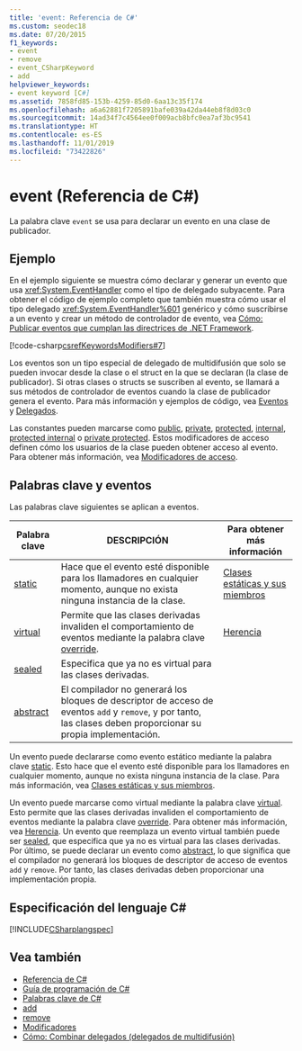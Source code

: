 ```yaml
---
title: 'event: Referencia de C#'
ms.custom: seodec18
ms.date: 07/20/2015
f1_keywords:
- event
- remove
- event_CSharpKeyword
- add
helpviewer_keywords:
- event keyword [C#]
ms.assetid: 7858fd85-153b-4259-85d0-6aa13c35f174
ms.openlocfilehash: a6a62881f7205891bafe039a42da44eb8f8d03c0
ms.sourcegitcommit: 14ad34f7c4564ee0f009acb8bfc0ea7af3bc9541
ms.translationtype: HT
ms.contentlocale: es-ES
ms.lasthandoff: 11/01/2019
ms.locfileid: "73422826"
---
```

# <a name="event-c-reference"></a>event (Referencia de C#)
La palabra clave `event` se usa para declarar un evento en una clase de publicador.  
  
## <a name="example"></a>Ejemplo  
 En el ejemplo siguiente se muestra cómo declarar y generar un evento que usa <xref:System.EventHandler> como el tipo de delegado subyacente. Para obtener el código de ejemplo completo que también muestra cómo usar el tipo delegado <xref:System.EventHandler%601> genérico y cómo suscribirse a un evento y crear un método de controlador de evento, vea [Cómo: Publicar eventos que cumplan las directrices de .NET Framework](../../programming-guide/events/how-to-publish-events-that-conform-to-net-framework-guidelines.md).  
  
 [!code-csharp[csrefKeywordsModifiers#7](~/samples/snippets/csharp/VS_Snippets_VBCSharp/csrefKeywordsModifiers/CS/csrefKeywordsModifiers.cs#7)]
  
 Los eventos son un tipo especial de delegado de multidifusión que solo se pueden invocar desde la clase o el struct en la que se declaran (la clase de publicador). Si otras clases o structs se suscriben al evento, se llamará a sus métodos de controlador de eventos cuando la clase de publicador genera el evento. Para más información y ejemplos de código, vea [Eventos](../../programming-guide/events/index.md) y [Delegados](../../programming-guide/delegates/index.md).  
  
 Las constantes pueden marcarse como [public](./public.md), [private](./private.md), [protected](./protected.md), [internal](./internal.md), [protected internal](./protected-internal.md) o [private protected](./private-protected.md). Estos modificadores de acceso definen cómo los usuarios de la clase pueden obtener acceso al evento. Para obtener más información, vea [Modificadores de acceso](../../programming-guide/classes-and-structs/access-modifiers.md).  
  
## <a name="keywords-and-events"></a>Palabras clave y eventos  
 Las palabras clave siguientes se aplican a eventos.  
  
|Palabra clave|DESCRIPCIÓN|Para obtener más información|  
|-------------|-----------------|--------------------------|  
|[static](./static.md)|Hace que el evento esté disponible para los llamadores en cualquier momento, aunque no exista ninguna instancia de la clase.|[Clases estáticas y sus miembros](../../programming-guide/classes-and-structs/static-classes-and-static-class-members.md)|  
|[virtual](./virtual.md)|Permite que las clases derivadas invaliden el comportamiento de eventos mediante la palabra clave [override](./override.md).|[Herencia](../../programming-guide/classes-and-structs/inheritance.md)|  
|[sealed](./sealed.md)|Especifica que ya no es virtual para las clases derivadas.||  
|[abstract](./abstract.md)|El compilador no generará los bloques de descriptor de acceso de eventos `add` y `remove`, y por tanto, las clases deben proporcionar su propia implementación.||  
  
 Un evento puede declararse como evento estático mediante la palabra clave [static](./static.md). Esto hace que el evento esté disponible para los llamadores en cualquier momento, aunque no exista ninguna instancia de la clase. Para más información, vea [Clases estáticas y sus miembros](../../programming-guide/classes-and-structs/static-classes-and-static-class-members.md).  
  
 Un evento puede marcarse como virtual mediante la palabra clave [virtual](./virtual.md). Esto permite que las clases derivadas invaliden el comportamiento de eventos mediante la palabra clave [override](./override.md). Para obtener más información, vea [Herencia](../../programming-guide/classes-and-structs/inheritance.md). Un evento que reemplaza un evento virtual también puede ser [sealed](./sealed.md), que especifica que ya no es virtual para las clases derivadas. Por último, se puede declarar un evento como [abstract](./abstract.md), lo que significa que el compilador no generará los bloques de descriptor de acceso de eventos `add` y `remove`. Por tanto, las clases derivadas deben proporcionar una implementación propia.  
  
## <a name="c-language-specification"></a>Especificación del lenguaje C#  
 [!INCLUDE[CSharplangspec](~/includes/csharplangspec-md.md)]  
  
## <a name="see-also"></a>Vea también

- [Referencia de C#](../index.md)
- [Guía de programación de C#](../../programming-guide/index.md)
- [Palabras clave de C#](./index.md)
- [add](./add.md)
- [remove](./remove.md)
- [Modificadores](index.md)
- [Cómo: Combinar delegados (delegados de multidifusión)](../../programming-guide/delegates/how-to-combine-delegates-multicast-delegates.md)
